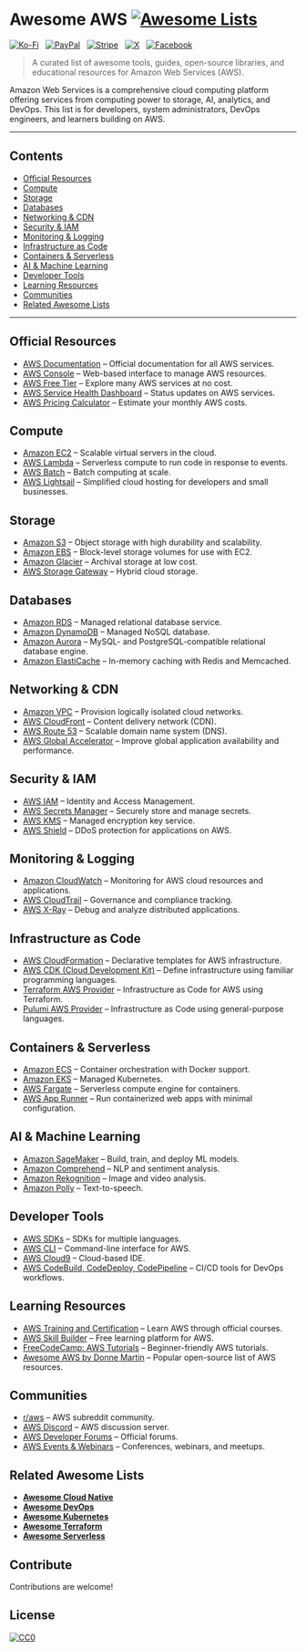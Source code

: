 # Awesome AWS [![Awesome Lists](https://srv-cdn.himpfen.io/badges/awesome-lists/awesomelists-flat.svg)](https://github.com/awesomelistsio/awesome)

[![Ko-Fi](https://srv-cdn.himpfen.io/badges/kofi/kofi-flat.svg)](https://ko-fi.com/awesomelists) &nbsp; [![PayPal](https://srv-cdn.himpfen.io/badges/paypal/paypal-flat.svg)](https://www.paypal.com/donate/?hosted_button_id=3LLKRXJU44EJJ) &nbsp; [![Stripe](https://srv-cdn.himpfen.io/badges/stripe/stripe-flat.svg)](https://tinyurl.com/e8ymxdw3) &nbsp; [![X](https://srv-cdn.himpfen.io/badges/twitter/twitter-flat.svg)](https://x.com/ListsAwesome) &nbsp; [![Facebook](https://srv-cdn.himpfen.io/badges/facebook-pages/facebook-pages-flat.svg)](https://www.facebook.com/awesomelists)

> A curated list of awesome tools, guides, open-source libraries, and educational resources for Amazon Web Services (AWS).

Amazon Web Services is a comprehensive cloud computing platform offering services from computing power to storage, AI, analytics, and DevOps. This list is for developers, system administrators, DevOps engineers, and learners building on AWS.

---

## Contents

- [Official Resources](#official-resources)
- [Compute](#compute)
- [Storage](#storage)
- [Databases](#databases)
- [Networking & CDN](#networking--cdn)
- [Security & IAM](#security--iam)
- [Monitoring & Logging](#monitoring--logging)
- [Infrastructure as Code](#infrastructure-as-code)
- [Containers & Serverless](#containers--serverless)
- [AI & Machine Learning](#ai--machine-learning)
- [Developer Tools](#developer-tools)
- [Learning Resources](#learning-resources)
- [Communities](#communities)
- [Related Awesome Lists](#related-awesome-lists)

---

## Official Resources

- [AWS Documentation](https://docs.aws.amazon.com/) – Official documentation for all AWS services.
- [AWS Console](https://aws.amazon.com/console/) – Web-based interface to manage AWS resources.
- [AWS Free Tier](https://aws.amazon.com/free/) – Explore many AWS services at no cost.
- [AWS Service Health Dashboard](https://health.aws.amazon.com/) – Status updates on AWS services.
- [AWS Pricing Calculator](https://calculator.aws.amazon.com/) – Estimate your monthly AWS costs.

## Compute

- [Amazon EC2](https://aws.amazon.com/ec2/) – Scalable virtual servers in the cloud.
- [AWS Lambda](https://aws.amazon.com/lambda/) – Serverless compute to run code in response to events.
- [AWS Batch](https://aws.amazon.com/batch/) – Batch computing at scale.
- [AWS Lightsail](https://aws.amazon.com/lightsail/) – Simplified cloud hosting for developers and small businesses.

## Storage

- [Amazon S3](https://aws.amazon.com/s3/) – Object storage with high durability and scalability.
- [Amazon EBS](https://aws.amazon.com/ebs/) – Block-level storage volumes for use with EC2.
- [Amazon Glacier](https://aws.amazon.com/glacier/) – Archival storage at low cost.
- [AWS Storage Gateway](https://aws.amazon.com/storagegateway/) – Hybrid cloud storage.

## Databases

- [Amazon RDS](https://aws.amazon.com/rds/) – Managed relational database service.
- [Amazon DynamoDB](https://aws.amazon.com/dynamodb/) – Managed NoSQL database.
- [Amazon Aurora](https://aws.amazon.com/rds/aurora/) – MySQL- and PostgreSQL-compatible relational database engine.
- [Amazon ElastiCache](https://aws.amazon.com/elasticache/) – In-memory caching with Redis and Memcached.

## Networking & CDN

- [Amazon VPC](https://aws.amazon.com/vpc/) – Provision logically isolated cloud networks.
- [AWS CloudFront](https://aws.amazon.com/cloudfront/) – Content delivery network (CDN).
- [AWS Route 53](https://aws.amazon.com/route53/) – Scalable domain name system (DNS).
- [AWS Global Accelerator](https://aws.amazon.com/global-accelerator/) – Improve global application availability and performance.

## Security & IAM

- [AWS IAM](https://aws.amazon.com/iam/) – Identity and Access Management.
- [AWS Secrets Manager](https://aws.amazon.com/secrets-manager/) – Securely store and manage secrets.
- [AWS KMS](https://aws.amazon.com/kms/) – Managed encryption key service.
- [AWS Shield](https://aws.amazon.com/shield/) – DDoS protection for applications on AWS.

## Monitoring & Logging

- [Amazon CloudWatch](https://aws.amazon.com/cloudwatch/) – Monitoring for AWS cloud resources and applications.
- [AWS CloudTrail](https://aws.amazon.com/cloudtrail/) – Governance and compliance tracking.
- [AWS X-Ray](https://aws.amazon.com/xray/) – Debug and analyze distributed applications.

## Infrastructure as Code

- [AWS CloudFormation](https://aws.amazon.com/cloudformation/) – Declarative templates for AWS infrastructure.
- [AWS CDK (Cloud Development Kit)](https://aws.amazon.com/cdk/) – Define infrastructure using familiar programming languages.
- [Terraform AWS Provider](https://registry.terraform.io/providers/hashicorp/aws/latest/docs) – Infrastructure as Code for AWS using Terraform.
- [Pulumi AWS Provider](https://www.pulumi.com/registry/packages/aws/) – Infrastructure as Code using general-purpose languages.

## Containers & Serverless

- [Amazon ECS](https://aws.amazon.com/ecs/) – Container orchestration with Docker support.
- [Amazon EKS](https://aws.amazon.com/eks/) – Managed Kubernetes.
- [AWS Fargate](https://aws.amazon.com/fargate/) – Serverless compute engine for containers.
- [AWS App Runner](https://aws.amazon.com/apprunner/) – Run containerized web apps with minimal configuration.

## AI & Machine Learning

- [Amazon SageMaker](https://aws.amazon.com/sagemaker/) – Build, train, and deploy ML models.
- [Amazon Comprehend](https://aws.amazon.com/comprehend/) – NLP and sentiment analysis.
- [Amazon Rekognition](https://aws.amazon.com/rekognition/) – Image and video analysis.
- [Amazon Polly](https://aws.amazon.com/polly/) – Text-to-speech.

## Developer Tools

- [AWS SDKs](https://aws.amazon.com/tools/) – SDKs for multiple languages.
- [AWS CLI](https://aws.amazon.com/cli/) – Command-line interface for AWS.
- [AWS Cloud9](https://aws.amazon.com/cloud9/) – Cloud-based IDE.
- [AWS CodeBuild, CodeDeploy, CodePipeline](https://aws.amazon.com/devops/) – CI/CD tools for DevOps workflows.

## Learning Resources

- [AWS Training and Certification](https://aws.amazon.com/training/) – Learn AWS through official courses.
- [AWS Skill Builder](https://explore.skillbuilder.aws/) – Free learning platform for AWS.
- [FreeCodeCamp: AWS Tutorials](https://www.freecodecamp.org/news/tag/aws/) – Beginner-friendly AWS tutorials.
- [Awesome AWS by Donne Martin](https://github.com/donnemartin/awesome-aws) – Popular open-source list of AWS resources.

## Communities

- [r/aws](https://www.reddit.com/r/aws/) – AWS subreddit community.
- [AWS Discord](https://discord.gg/aws) – AWS discussion server.
- [AWS Developer Forums](https://forums.aws.amazon.com/) – Official forums.
- [AWS Events & Webinars](https://aws.amazon.com/events/) – Conferences, webinars, and meetups.

## Related Awesome Lists

- **[Awesome Cloud Native](https://github.com/awesomelistsio/awesome-cloud-native)**
- **[Awesome DevOps](https://github.com/awesomelistsio/awesome-devops)**
- **[Awesome Kubernetes](https://github.com/awesomelistsio/awesome-kubernetes)**
- **[Awesome Terraform](https://github.com/awesomelistsio/awesome-terraform)**
- **[Awesome Serverless](https://github.com/awesomelistsio/awesome-serverless)**
  
## Contribute

Contributions are welcome!

## License

[![CC0](https://mirrors.creativecommons.org/presskit/buttons/88x31/svg/by-sa.svg)](http://creativecommons.org/licenses/by-sa/4.0/)
